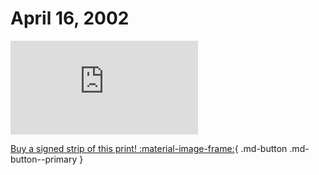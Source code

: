 # April 16, 2002

![](https://www.achewood.com/comic.php?date=04162002)

[Buy a signed strip of this print! :material-image-frame:](https://achewood-holiday-pop-up.myshopify.com/products/strip#04162002){ .md-button .md-button--primary }
